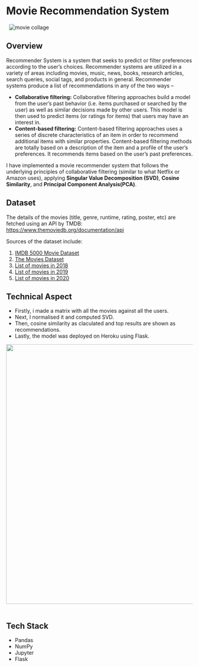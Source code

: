 # Movie Recommendation System
&nbsp;
![movie collage](https://miro.medium.com/max/1797/1*FY2Rb_upY-_m61tFsh8T1w.png)
&nbsp;

## Overview
Recommender System is a system that seeks to predict or filter preferences according to the user’s choices. Recommender systems are utilized in a variety of areas including movies, music, news, books, research articles, search queries, social tags, and products in general. 
Recommender systems produce a list of recommendations in any of the two ways – 
 
* __Collaborative filtering:__ Collaborative filtering approaches build a model from the user’s past behavior (i.e. items purchased or searched by the user) as well as similar   decisions made by other users. This model is then used to predict items (or ratings for items) that users may have an interest in.
* __Content-based filtering:__ Content-based filtering approaches uses a series of discrete characteristics of an item in order to recommend additional items with similar properties. Content-based filtering methods are totally based on a description of the item and a profile of the user’s preferences. It recommends items based on the user’s past preferences.

I have implemented a movie recommender system that follows the underlying principles of collaborative filtering (similar to what Netflix or Amazon uses), applying __Singular Value Decomposition (SVD)__, __Cosine Similarity__, and __Principal Component Analysis(PCA)__.

## Dataset

The details of the movies (title, genre, runtime, rating, poster, etc) are fetched using an API by TMDB: https://www.themoviedb.org/documentation/api

Sources of the dataset include:
1. [IMDB 5000 Movie Dataset](https://www.kaggle.com/carolzhangdc/imdb-5000-movie-dataset)
2. [The Movies Dataset](https://www.kaggle.com/rounakbanik/the-movies-dataset)
3. [List of movies in 2018](https://en.wikipedia.org/wiki/List_of_American_films_of_2018)
4. [List of movies in 2019](https://en.wikipedia.org/wiki/List_of_American_films_of_2019)
5. [List of movies in 2020](https://en.wikipedia.org/wiki/List_of_American_films_of_2020)

## Technical Aspect

* Firstly, i made a matrix with all the movies against all the users.
* Next, I normalised it and computed SVD.
* Then, cosine similarity as claculated and top results are shown as recommendations.
* Lastly, the model was deployed on Heroku using Flask.
&nbsp;
<img src="https://miro.medium.com/max/1313/1*x8gTiprhLs7zflmEn1UjAQ.png" width="700" height="700">
&nbsp;

## Tech Stack

* Pandas
* NumPy
* Jupyter
* Flask

